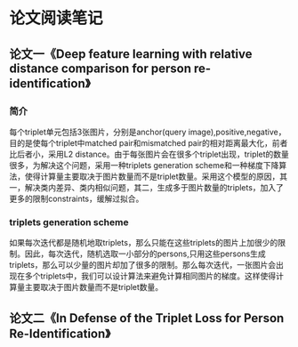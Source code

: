 # 论文阅读笔记
## 论文一《Deep feature learning with relative distance comparison for person re-identification》
### 简介
每个triplet单元包括3张图片，分别是anchor(query image),positive,negative，目的是使每个triplet中matched pair和mismatched pair的相对距离最大化，前者比后者小，采用L2 distance。由于每张图片会在很多个triplet出现，triplet的数量很多，为解决这个问题，采用一种triplets generation scheme和一种梯度下降算法，使得计算量主要取决于图片数量而不是triplet数量。采用这个模型的原因，其一，解决类内差异、类内相似问题，其二，生成多于图片数量的triplets，加入了更多的限制constraints，缓解过拟合。
### triplets generation scheme
如果每次迭代都是随机地取triplets，那么只能在这些triplets的图片上加很少的限制。因此，每次迭代，随机选取一小部分的persons,只用这些persons生成triplets，那么可以少量的图片却加了很多的限制。那么每次迭代，一张图片会出现在多个triplets中，我们可以设计算法来避免计算相同图片的梯度。这样使得计算量主要取决于图片数量而不是triplet数量。
<script type="text/javascript" async src="https://cdn.mathjax.org/mathjax/latest/MathJax.js?config=TeX-MML-AM_CHTML"> </script>
## 论文二《In Defense of the Triplet Loss for Person Re-Identification》
